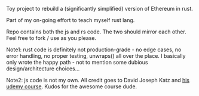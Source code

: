 Toy project to rebuild a (significantly simplified) version of Ethereum in
rust.

Part of my on-going effort to teach myself rust lang.

Repo contains both the js and rs code. The two should mirror each other. Feel free to fork / use as you please.

Note1: rust code is definitely not production-grade - no edge cases, no error
handling, no proper testing, unwraps() all over the place. I basically only wrote the happy path - not to mention some dubious design/architecture choices...

Note2: js code is not my own. All credit goes to David Joseph Katz and [his
udemy course](https://www.udemy.com/course/build-ethereum-from-scratch/). Kudos
for the awesome course dude.

